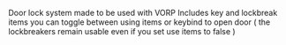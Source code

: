 Door lock system made to be used with VORP Includes key and lockbreak items
you can toggle between using items or keybind to open door ( the lockbreakers remain usable even if you set use items to false )
